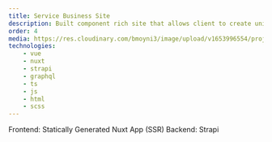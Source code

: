 ```yaml
---
title: Service Business Site
description: Built component rich site that allows client to create unique landing, collection, and single post pages without touching a line of code.
order: 4
media: https://res.cloudinary.com/bmoyni3/image/upload/v1653996554/projects/srp-icon_t3ntwh.png
technologies: 
    - vue
    - nuxt
    - strapi
    - graphql
    - ts
    - js
    - html
    - scss
---
```


Frontend: Statically Generated Nuxt App (SSR)
Backend: Strapi
